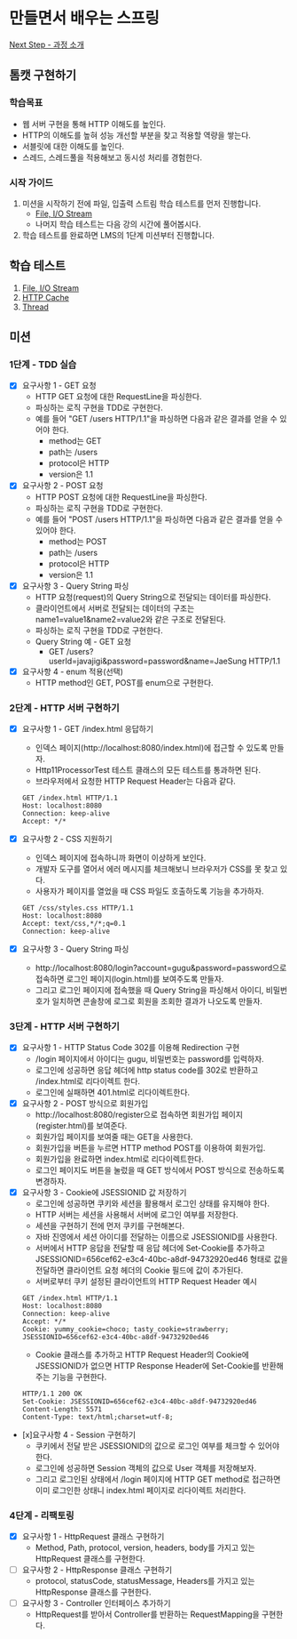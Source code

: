 # 만들면서 배우는 스프링
[Next Step - 과정 소개](https://edu.nextstep.camp/c/4YUvqn9V)

## 톰캣 구현하기

### 학습목표
- 웹 서버 구현을 통해 HTTP 이해도를 높인다.
- HTTP의 이해도를 높혀 성능 개선할 부분을 찾고 적용할 역량을 쌓는다.
- 서블릿에 대한 이해도를 높인다.
- 스레드, 스레드풀을 적용해보고 동시성 처리를 경험한다.

### 시작 가이드
1. 미션을 시작하기 전에 파일, 입출력 스트림 학습 테스트를 먼저 진행합니다.
   - [File, I/O Stream](study/src/test/java/study)
   - 나머지 학습 테스트는 다음 강의 시간에 풀어봅시다.
2. 학습 테스트를 완료하면 LMS의 1단계 미션부터 진행합니다.

## 학습 테스트
1. [File, I/O Stream](study/src/test/java/study)
2. [HTTP Cache](study/src/test/java/cache)
3. [Thread](study/src/test/java/thread)

## 미션

### 1단계 - TDD 실습
- [x] 요구사항 1 - GET 요청
  - HTTP GET 요청에 대한 RequestLine을 파싱한다.
  - 파싱하는 로직 구현을 TDD로 구현한다.
  - 예를 들어 "GET /users HTTP/1.1"을 파싱하면 다음과 같은 결과를 얻을 수 있어야 한다.
    - method는 GET
    - path는 /users
    - protocol은 HTTP
    - version은 1.1
- [x] 요구사항 2 - POST 요청
  - HTTP POST 요청에 대한 RequestLine을 파싱한다.
  - 파싱하는 로직 구현을 TDD로 구현한다.
  - 예를 들어 "POST /users HTTP/1.1"을 파싱하면 다음과 같은 결과를 얻을 수 있어야 한다.
    - method는 POST
    - path는 /users
    - protocol은 HTTP
    - version은 1.1
- [x] 요구사항 3 - Query String 파싱
  - HTTP 요청(request)의 Query String으로 전달되는 데이터를 파싱한다.
  - 클라이언트에서 서버로 전달되는 데이터의 구조는 name1=value1&name2=value2와 같은 구조로 전달된다.
  - 파싱하는 로직 구현을 TDD로 구현한다.
  - Query String 예 - GET 요청
    - GET /users?userId=javajigi&password=password&name=JaeSung HTTP/1.1
- [x] 요구사항 4 - enum 적용(선택)
  - HTTP method인 GET, POST를 enum으로 구현한다.
### 2단계 - HTTP 서버 구현하기
- [x] 요구사항 1 - GET /index.html 응답하기
  - 인덱스 페이지(http://localhost:8080/index.html)에 접근할 수 있도록 만들자.
  - Http11ProcessorTest 테스트 클래스의 모든 테스트를 통과하면 된다.
  - 브라우저에서 요청한 HTTP Request Header는 다음과 같다.
  ``` text
  GET /index.html HTTP/1.1
  Host: localhost:8080
  Connection: keep-alive
  Accept: */* 
  ```

- [x] 요구사항 2 - CSS 지원하기
  - 인덱스 페이지에 접속하니까 화면이 이상하게 보인다.
  - 개발자 도구를 열어서 에러 메시지를 체크해보니 브라우저가 CSS를 못 찾고 있다.
  - 사용자가 페이지를 열었을 때 CSS 파일도 호출하도록 기능을 추가하자.
  ```text
  GET /css/styles.css HTTP/1.1
  Host: localhost:8080
  Accept: text/css,*/*;q=0.1
  Connection: keep-alive
  ```
- [x] 요구사항 3 - Query String 파싱
  - http://localhost:8080/login?account=gugu&password=password으로 접속하면 로그인 페이지(login.html)를 보여주도록 만들자.
  - 그리고 로그인 페이지에 접속했을 때 Query String을 파싱해서 아이디, 비밀번호가 일치하면 콘솔창에 로그로 회원을 조회한 결과가 나오도록 만들자.
### 3단계 - HTTP 서버 구현하기
- [x] 요구사항 1 - HTTP Status Code 302를 이용해 Redirection 구현
  - /login 페이지에서 아이디는 gugu, 비밀번호는 password를 입력하자. 
  - 로그인에 성공하면 응답 헤더에 http status code를 302로 반환하고 /index.html로 리다이렉트 한다. 
  - 로그인에 실패하면 401.html로 리다이렉트한다.
- [x] 요구사항 2 - POST 방식으로 회원가입
  - http://localhost:8080/register으로 접속하면 회원가입 페이지(register.html)를 보여준다. 
  - 회원가입 페이지를 보여줄 때는 GET을 사용한다. 
  - 회원가입을 버튼을 누르면 HTTP method POST를 이용하여 회원가입. 
  - 회원가입을 완료하면 index.html로 리다이렉트한다. 
  - 로그인 페이지도 버튼을 눌렀을 때 GET 방식에서 POST 방식으로 전송하도록 변경하자.
- [x] 요구사항 3 - Cookie에 JSESSIONID 값 저장하기
  - 로그인에 성공하면 쿠키와 세션을 활용해서 로그인 상태를 유지해야 한다.
  - HTTP 서버는 세션을 사용해서 서버에 로그인 여부를 저장한다.
  - 세션을 구현하기 전에 먼저 쿠키를 구현해본다. 
  - 자바 진영에서 세션 아이디를 전달하는 이름으로 JSESSIONID를 사용한다. 
  - 서버에서 HTTP 응답을 전달할 때 응답 헤더에 Set-Cookie를 추가하고 JSESSIONID=656cef62-e3c4-40bc-a8df-94732920ed46 형태로 값을 전달하면 클라이언트 요청 헤더의 Cookie 필드에 값이 추가된다.
  - 서버로부터 쿠키 설정된 클라이언트의 HTTP Request Header 예시
  ``` text
  GET /index.html HTTP/1.1
  Host: localhost:8080
  Connection: keep-alive
  Accept: */*
  Cookie: yummy_cookie=choco; tasty_cookie=strawberry; JSESSIONID=656cef62-e3c4-40bc-a8df-94732920ed46
  ```
  - Cookie 클래스를 추가하고 HTTP Request Header의 Cookie에 JSESSIONID가 없으면 HTTP Response Header에 Set-Cookie를 반환해주는 기능을 구현한다.
  ``` text 
  HTTP/1.1 200 OK
  Set-Cookie: JSESSIONID=656cef62-e3c4-40bc-a8df-94732920ed46
  Content-Length: 5571
  Content-Type: text/html;charset=utf-8;
  ```
- [x]요구사항 4 - Session 구현하기 
  - 쿠키에서 전달 받은 JSESSIONID의 값으로 로그인 여부를 체크할 수 있어야 한다.
  - 로그인에 성공하면 Session 객체의 값으로 User 객체를 저장해보자. 
  - 그리고 로그인된 상태에서 /login 페이지에 HTTP GET method로 접근하면 이미 로그인한 상태니 index.html 페이지로 리다이렉트 처리한다.

### 4단계 - 리팩토링
- [x] 요구사항 1 - HttpRequest 클래스 구현하기
  - Method, Path, protocol, version, headers, body를 가지고 있는 HttpRequest 클래스를 구현한다.
- [ ] 요구사항 2 - HttpResponse 클래스 구현하기
  - protocol, statusCode, statusMessage, Headers를 가지고 있는 HttpResponse 클래스를 구현한다.
- [ ] 요구사항 3 - Controller 인터페이스 추가하기
  - HttpRequest를 받아서 Controller를 반환하는 RequestMapping을 구현한다.